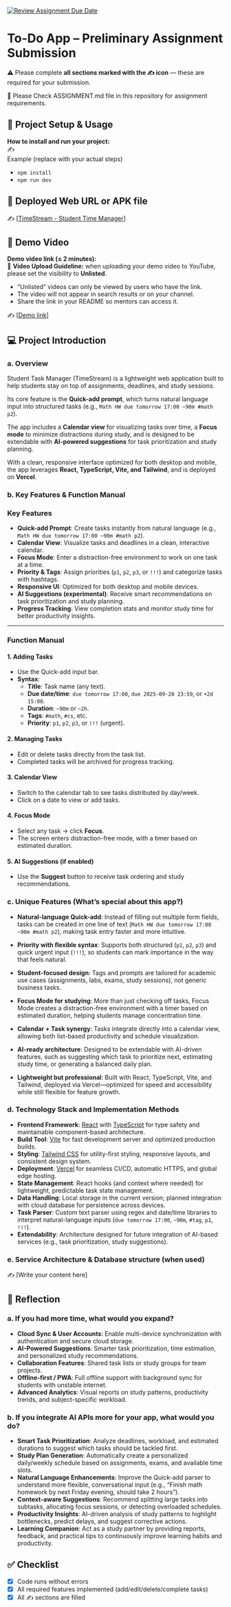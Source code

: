 [![Review Assignment Due Date](https://classroom.github.com/assets/deadline-readme-button-22041afd0340ce965d47ae6ef1cefeee28c7c493a6346c4f15d667ab976d596c.svg)](https://classroom.github.com/a/YHSq4TPZ)
# To-Do App – Preliminary Assignment Submission
⚠️ Please complete **all sections marked with the ✍️ icon** — these are required for your submission.

👀 Please Check ASSIGNMENT.md file in this repository for assignment requirements.

## 🚀 Project Setup & Usage
**How to install and run your project:**  
✍️  
Example (replace with your actual steps)  
- `npm install`  
- `npm run dev`

## 🔗 Deployed Web URL or APK file
✍️ [[TimeStream - Student Time Manager](https://student-task-manager-beta.vercel.app/)]


## 🎥 Demo Video
**Demo video link (≤ 2 minutes):**  
📌 **Video Upload Guideline:** when uploading your demo video to YouTube, please set the visibility to **Unlisted**.  
- “Unlisted” videos can only be viewed by users who have the link.  
- The video will not appear in search results or on your channel.  
- Share the link in your README so mentors can access it.  

✍️ [[Demo link](https://www.youtube.com/watch?v=DCtUEokXXXw)]


## 💻 Project Introduction

### a. Overview

Student Task Manager (TimeStream) is a lightweight web application built to help students stay on top of assignments, deadlines, and study sessions.  

Its core feature is the **Quick-add prompt**, which turns natural language input into structured tasks (e.g., `Math HW due tomorrow 17:00 ~90m #math p2`).  

The app includes a **Calendar view** for visualizing tasks over time, a **Focus mode** to minimize distractions during study, and is designed to be extendable with **AI-powered suggestions** for task prioritization and study planning.  

With a clean, responsive interface optimized for both desktop and mobile, the app leverages **React, TypeScript, Vite, and Tailwind**, and is deployed on **Vercel**.


### b. Key Features & Function Manual

### Key Features

- **Quick-add Prompt**: Create tasks instantly from natural language (e.g., `Math HW due tomorrow 17:00 ~90m #math p2`).
- **Calendar View**: Visualize tasks and deadlines in a clean, interactive calendar.
- **Focus Mode**: Enter a distraction-free environment to work on one task at a time.
- **Priority & Tags**: Assign priorities (`p1`, `p2`, `p3`, or `!!!`) and categorize tasks with hashtags.
- **Responsive UI**: Optimized for both desktop and mobile devices.
- **AI Suggestions (experimental)**: Receive smart recommendations on task prioritization and study planning.
- **Progress Tracking**: View completion stats and monitor study time for better productivity insights.

---

### Function Manual

#### 1. Adding Tasks
- Use the Quick-add input bar.
- **Syntax**:
  - **Title**: Task name (any text).
  - **Due date/time**: `due tomorrow 17:00`, `due 2025-09-20 23:59`, or `+2d 15:00`.
  - **Duration**: `~90m` or `~2h`.
  - **Tags**: `#math`, `#cs`, etc.
  - **Priority**: `p1`, `p2`, `p3`, or `!!!` (urgent).


#### 2. Managing Tasks
- Edit or delete tasks directly from the task list.
- Completed tasks will be archived for progress tracking.

#### 3. Calendar View
- Switch to the calendar tab to see tasks distributed by day/week.
- Click on a date to view or add tasks.

#### 4. Focus Mode
- Select any task → click **Focus**.
- The screen enters distraction-free mode, with a timer based on estimated duration.

#### 5. AI Suggestions (if enabled)
- Use the **Suggest** button to receive task ordering and study recommendations.



### c. Unique Features (What’s special about this app?) 
- **Natural-language Quick-add**: Instead of filling out multiple form fields, tasks can be created in one line of text (`Math HW due tomorrow 17:00 ~90m #math p2`), making task entry faster and more intuitive.  

- **Priority with flexible syntax**: Supports both structured (`p1`, `p2`, `p3`) and quick urgent input (`!!!`), so students can mark importance in the way that feels natural.  

- **Student-focused design**: Tags and prompts are tailored for academic use cases (assignments, labs, exams, study sessions), not generic business tasks.  

- **Focus Mode for studying**: More than just checking off tasks, Focus Mode creates a distraction-free environment with a timer based on estimated duration, helping students manage concentration time.  

- **Calendar + Task synergy**: Tasks integrate directly into a calendar view, allowing both list-based productivity and schedule visualization.  

- **AI-ready architecture**: Designed to be extendable with AI-driven features, such as suggesting which task to prioritize next, estimating study time, or generating a balanced daily plan.  

- **Lightweight but professional**: Built with React, TypeScript, Vite, and Tailwind, deployed via Vercel—optimized for speed and accessibility while still flexible for feature growth.


### d. Technology Stack and Implementation Methods

- **Frontend Framework**: [React](https://reactjs.org/) with [TypeScript](https://www.typescriptlang.org/) for type safety and maintainable component-based architecture.  
- **Build Tool**: [Vite](https://vitejs.dev/) for fast development server and optimized production builds.  
- **Styling**: [Tailwind CSS](https://tailwindcss.com/) for utility-first styling, responsive layouts, and consistent design system.  
- **Deployment**: [Vercel](https://vercel.com/) for seamless CI/CD, automatic HTTPS, and global edge hosting.  
- **State Management**: React hooks (and context where needed) for lightweight, predictable task state management.  
- **Data Handling**: Local storage in the current version; planned integration with cloud database for persistence across devices.  
- **Task Parser**: Custom text parser using regex and date/time libraries to interpret natural-language inputs (`due tomorrow 17:00`, `~90m`, `#tag`, `p1`, `!!!`).  
- **Extendability**: Architecture designed for future integration of AI-based services (e.g., task prioritization, study suggestions).  


### e. Service Architecture & Database structure (when used)

✍️ [Write your content here]

## 🧠 Reflection

### a. If you had more time, what would you expand?

- **Cloud Sync & User Accounts**: Enable multi-device synchronization with authentication and secure cloud storage.  
- **AI-Powered Suggestions**: Smarter task prioritization, time estimation, and personalized study recommendations.  
- **Collaboration Features**: Shared task lists or study groups for team projects.  
- **Offline-first / PWA**: Full offline support with background sync for students with unstable internet.  
- **Advanced Analytics**: Visual reports on study patterns, productivity trends, and subject-specific workload.  



### b. If you integrate AI APIs more for your app, what would you do?

- **Smart Task Prioritization**: Analyze deadlines, workload, and estimated durations to suggest which tasks should be tackled first.  
- **Study Plan Generation**: Automatically create a personalized daily/weekly schedule based on assignments, exams, and available time slots.  
- **Natural Language Enhancements**: Improve the Quick-add parser to understand more flexible, conversational input (e.g., “Finish math homework by next Friday evening, should take 2 hours”).  
- **Context-aware Suggestions**: Recommend splitting large tasks into subtasks, allocating focus sessions, or detecting overloaded schedules.  
- **Productivity Insights**: AI-driven analysis of study patterns to highlight bottlenecks, predict delays, and suggest corrective actions.  
- **Learning Companion**: Act as a study partner by providing reports, feedback, and practical tips to continuously improve learning habits and productivity.  



## ✅ Checklist
- [x] Code runs without errors  
- [x] All required features implemented (add/edit/delete/complete tasks)  
- [x] All ✍️ sections are filled  
